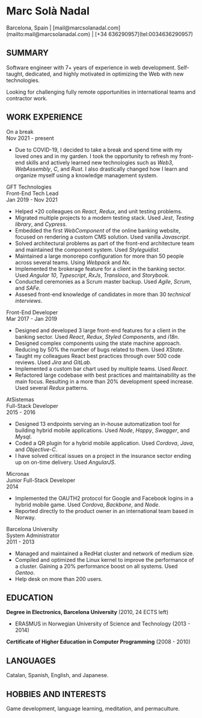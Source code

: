 Marc Solà Nadal
======

<div class="personal-details">
Barcelona, Spain | [mail@marcsolanadal.com](mailto:mail@marcsolanadal.com) | [+34 636290957](tel:0034636290957)
</div>

SUMMARY
------

Software engineer with 7+ years of experience in web development.
Self-taught, dedicated, and highly motivated in optimizing the Web with new technologies.

Looking for challenging fully remote opportunities in international teams and contractor work.

WORK EXPERIENCE
---------

<div class="experience">
<div class="job-title">On a break</div>
<div class="date">Nov 2021 - present</div>
</div>

- Due to COVID-19, I decided to take a break and spend time with my loved ones and in my garden.
I took the opportunity to refresh my front-end skills and actively learned new technologies such as *Web3*, *WebAssembly*, *C*, and *Rust*.
I also drastically changed how I learn and organize myself using a knowledge management system.

<div class="company">GFT Technologies</div>
<div class="experience">
<div class="job-title">Front-End Tech Lead</div>
<div class="date">Jan 2019 - Nov 2021</div>
</div>

- Helped +20 colleagues on *React*, *Redux*, and unit testing problems.
- Migrated multiple projects to a modern testing stack. Used *Jest*, *Testing library*, and *Cypress*.
- Embedded the first *WebComponent* of the online banking website, focused on rendering a custom CMS solution. Used vanilla *Javascript*.
- Solved architectural problems as part of the front-end architecture team and maintained the component system. Used *Styleguidist*.
- Maintained a large monorepo configuration for more than 50 people across several teams. Using *Webpack* and *Nx*.
- Implemented the brokerage feature for a client in the banking sector. Used *Angular 10*, *Typescript*, *RxJs*, *Transloco*, and *Storybook*.
- Conducted ceremonies as a Scrum master backup. Used *Agile*, *Scrum*, and *SAFe*.
- Assesed front-end knowledge of candidates in more than 30 *technical interviews*.

<div class="experience">
<div class="job-title">Front-End Developer</div>
<div class="date">Mar 2017 - Jan 2019</div>
</div>

- Designed and developed 3 large front-end features for a client in the banking sector. Used *React*, *Redux*, *Styled Components*, and *i18n*.
- Designed complex components using the state machine approach. Reducing by 50% the number of bugs related to them. Used *XState*.
- Taught my colleagues React best practices through over 500 code reviews. Used *Jira* and *GitLab*.
- Implemented a custom bar chart used by multiple teams. Used *React*.
- Refactored large codebase with best practices and maintainability as the main focus. Resulting in a more than 20% development speed increase. Used several *Redux* patterns.

<div class="company">AtSistemas</div>
<div class="experience">
<div class="job-title">Full-Stack Developer</div>
<div class="date">2015 - 2016</div>
</div>

- Designed 13 endpoints serving an in-house automatization tool for building hybrid mobile applications. Used *Node*, *Happy*, *Swagger*, and *Mysql*.
- Coded a QR plugin for a hybrid mobile application. Used *Cordova*, *Java*, and *Objective-C*.
- I have solved critical issues on a project in the insurance sector ending up on on-time delivery. Used *AngularJS*.

<div class="company">Micronax</div>
<div class="experience">
<div class="job-title">Junior Full-Stack Developer</div>
<div class="date">2014</div>
</div>

- Implemented the OAUTH2 protocol for Google and Facebook logins in a hybrid mobile game. Used *Cordova*, *Backbone*, and *Node*.
- Reported directly to the product owner in an international team based in Norway.

<div class="company">Barcelona University</div>
<div class="experience">
<div class="job-title">System Administrator</div>
<div class="date">2011 - 2013</div>
</div>

- Managed and maintained a RedHat cluster and network of medium size.
- Compiled and optimized the Linux kernel to improve the performance of a cluster. Gaining a 20% performance boost on all systems. Used *Gentoo*.
- Help desk on more than 200 users.

EDUCATION
---------

**Degree in Electronics, Barcelona University** (2010, 24 ECTS left)

- ERASMUS in Norwegian University of Science and Technology (2013 - 2014)

**Certificate of Higher Education in Computer Programming** (2008 - 2010)

LANGUAGES
---------

Catalan, Spanish, English, and Japanese.

HOBBIES AND INTERESTS
---------

Game development, language learning, meditation, and permaculture.
